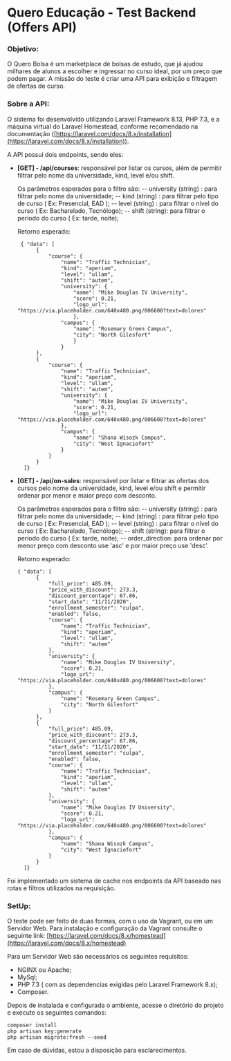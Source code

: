 # Quero Educação - Test Backend (Offers API)

### Objetivo:

O Quero Bolsa é um marketplace de bolsas de estudo, que já ajudou milhares de alunos a escolher e ingressar no curso ideal, por um preço que podem pagar. A missão do teste é criar uma API para exibição e filtragem de ofertas de curso.

### Sobre a API:
O sistema foi desenvolvido utilizando Laravel Framework 8.13, PHP 7.3, e a máquina virtual do Laravel Homestead, conforme recomendado na documentação ([https://laravel.com/docs/8.x/installation](https://laravel.com/docs/8.x/installation)).


A API possui dois endpoints, sendo eles:

- **[GET] - /api/courses**: responsável por listar os cursos, além de permitir filtrar pelo nome da universidade, kind, level e/ou shift.

	Os parâmetros esperados para o filtro são:
		-- university (string) : para filtrar pelo nome da universidade;
		-- kind (string) : para filtrar pelo tipo de curso ( Ex: Presencial, EAD );
		-- level (string) : para filtrar o nível do curso ( Ex: Bacharelado, Tecnólogo);
		-- shift (string): para filtrar o período do curso ( Ex: tarde, noite);


	 Retorno esperado:

       { "data": [
            {
                "course": {
                    "name": "Traffic Technician",
                    "kind": "aperiam",
                    "level": "ullam",
                    "shift": "autem",
                    "university": {
                        "name": "Mike Douglas IV University",
                        "score": 0.21,
                        "logo_url": "https://via.placeholder.com/640x480.png/006600?text=dolores"
                        },
                    "campus": {
                        "name": "Rosemary Green Campus",
                        "city": "North Gilesfort"
                        }
                    }
            },
            {
                "course": {
                    "name": "Traffic Technician",
                    "kind": "aperiam",
                    "level": "ullam",
                    "shift": "autem",
                    "university": {
                        "name": "Mike Douglas IV University",
                        "score": 0.21,
                        "logo_url": "https://via.placeholder.com/640x480.png/006600?text=dolores"
                    },
                    "campus": {
                        "name": "Shana Wisozk Campus",
                        "city": "West Ignaciofort"
                    }
                }
            }
        ]}


- **[GET] - /api/on-sales**: responsável por listar e filtrar as ofertas dos cursos pelo nome da universidade, kind, level e/ou shift e permitir ordenar por menor e maior preço com desconto.

	Os parâmetros esperados para o filtro são:
		-- university (string) : para filtrar pelo nome da universidade;
		-- kind (string) : para filtrar pelo tipo de curso ( Ex: Presencial, EAD );
		-- level (string) : para filtrar o nível do curso ( Ex: Bacharelado, Tecnólogo);
		-- shift (string): para filtrar o período do curso ( Ex: tarde, noite);
		-- order_direction: para ordenar por menor preço com desconto use  'asc' e por maior preço use 'desc'.

	 Retorno esperado:

      { "data": [
            {
                "full_price": 485.09,
                "price_with_discount": 273.3,
                "discount_percentage": 67.86,
                "start_date": "11/11/2020",
                "enrollment_semester": "culpa",
                "enabled": false,
                "course": {
                    "name": "Traffic Technician",
                    "kind": "aperiam",
                    "level": "ullam",
                    "shift": "autem"
                },
                "university": {
                    "name": "Mike Douglas IV University",
                    "score": 0.21,
                    "logo_url": "https://via.placeholder.com/640x480.png/006600?text=dolores"
                },
                "campus": {
                    "name": "Rosemary Green Campus",
                    "city": "North Gilesfort"
                }
            },
            {
                "full_price": 485.09,
                "price_with_discount": 273.3,
                "discount_percentage": 67.86,
                "start_date": "11/11/2020",
                "enrollment_semester": "culpa",
                "enabled": false,
                "course": {
                    "name": "Traffic Technician",
                    "kind": "aperiam",
                    "level": "ullam",
                    "shift": "autem"
                },
                "university": {
                    "name": "Mike Douglas IV University",
                    "score": 0.21,
                    "logo_url": "https://via.placeholder.com/640x480.png/006600?text=dolores"
                },
                "campus": {
                    "name": "Shana Wisozk Campus",
                    "city": "West Ignaciofort"
                }
            }
        ]}


Foi implementado um sistema de cache nos endpoints da API baseado nas rotas e filtros utilizados na requisição.

### SetUp:
O teste pode ser feito de duas formas, com o uso da Vagrant, ou em um Servidor Web. Para instalação e configuração da Vagrant consulte o seguinte link:  [https://laravel.com/docs/8.x/homestead](https://laravel.com/docs/8.x/homestead)

Para um Servidor Web são necessários os seguintes requisitos:

- NGINX ou Apache;
- MySql;
- PHP 7.3 ( com as dependencias exigidas pelo Laravel Framework 8.x);
- Composer.

Depois de instalada e configurada o ambiente, acesse o diretório do projeto e execute os seguintes comandos:

    composer install
    php artisan key:generate
    php artisan migrate:fresh --seed


Em caso de dúvidas, estou a disposição para esclarecimentos.